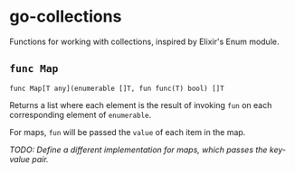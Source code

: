 # go-collections

Functions for working with collections, inspired by Elixir's Enum module.

## `func Map`

```golang
func Map[T any](enumerable []T, fun func(T) bool) []T
```

Returns a list where each element is the result of invoking `fun` on each corresponding element of `enumerable`.

For maps, `fun` will be passed the `value` of each item in the map.

_TODO: Define a different implementation for maps, which passes the key-value pair._
